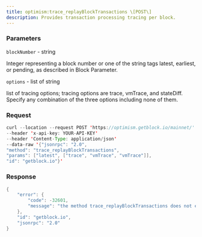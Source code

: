 ```yaml
---
title: optimism:trace_replayBlockTransactions \[POST\]
description: Provides transaction processing tracing per block.
---
```


### Parameters


`blockNumber` - string

Integer representing a block number or one of the string tags latest,
earliest, or pending, as described in Block Parameter.

`options` - list of string

list of tracing options; tracing options are trace, vmTrace, and
stateDiff. Specify any combination of the three options including none
of them.

### Request

``` java
curl --location --request POST 'https://optimism.getblock.io/mainnet/' 
--header 'x-api-key: YOUR-API-KEY' 
--header 'Content-Type: application/json' 
--data-raw '{"jsonrpc": "2.0",
"method": "trace_replayBlockTransactions",
"params": ["latest", ["trace", "vmTrace", "vmTrace"]],
"id": "getblock.io"}'
```

###  Response

``` java
{
    "error": {
        "code": -32601,
        "message": "the method trace_replayBlockTransactions does not exist/is not available"
    },
    "id": "getblock.io",
    "jsonrpc": "2.0"
}
```

